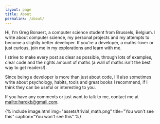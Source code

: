 ```yaml
---
layout: page
title: About
permalink: /about/
---
```


Hi, I'm Greg Bonaert, a computer science student from Brussels, Belgium. I write about computer science, my personal projects and my attempts to become 
a slightly better developer. If you're a developer, a maths-lover or just curious, join me in my explorations and learn with me.

I strive to make every post as clear as possible, through lots of examples, clear code and the rights amount of maths (a wall of maths isn't the best way to get readers!).



Since being a developer is more than just about code, I'll also sometimes write about psychology, habits, tools and great books I recommend, if I think they can be useful or interesting to you. 


If you have any comments or just want to talk to me, contact me at <mailto:harokb@gmail.com>.



{% include image.html
            img="assets/trivial_math.png"
            title="You won't see this"
            caption="You won't see this"
           %}
